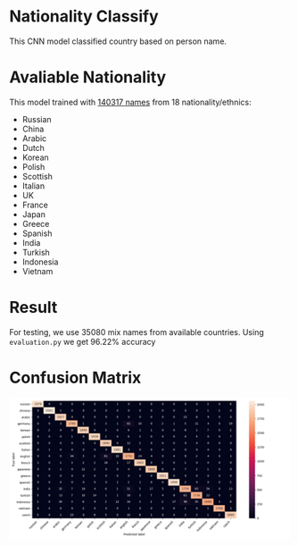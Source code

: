 # Nationality Classify
This CNN model classified country based on person name.

# Avaliable Nationality
This model trained with [140317 names](./train.csv) from 18 nationality/ethnics:
- Russian
- China
- Arabic
- Dutch
- Korean
- Polish
- Scottish
- Italian
- UK
- France
- Japan
- Greece
- Spanish
- India
- Turkish
- Indonesia
- Vietnam

# Result
For testing, we use 35080 mix names from available countries. Using `evaluation.py` we get 96.22% accuracy

# Confusion Matrix
![Confusion Matrix](./conf_matrix.png)
